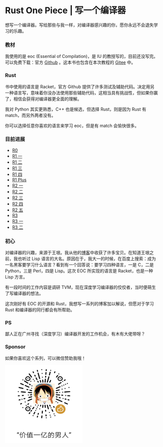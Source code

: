# Rust One Piece | 写一个编译器

想写一个编译器。写给那些与我一样，对编译器感兴趣的你，愿你永远不会退失学习的乐趣。

### 教材

我使用的是 eoc (Essential of Compilation)，是 IU 的教授写的，目前还没写完。可以免费下载：官方 [Github](https://github.com/IUCompilerCourse/public-student-support-code) 。这本书也包含在本次教程的 [Gitee](https://gitee.com/siriusdemon/Rust-One-Piece) 中。

### Rust

书中使用的语言是 Racket，官方 Github 提供了许多测试及辅助代码。决定用另一种语言写，意味着你没办法使用那些辅助代码，这相当具有挑战性，但如果你赢了，相信会获得对编译器更全面的理解。

我对 Python 其实更熟悉，C++ 也是候选，但选择 Rust，则是因为 Rust 有 match，而另外两者没有。

你可以选择任意你喜欢的语言来学习 eoc，但是有 match 会愉快很多。


### 目前进展

+ [R0](blog/r0.md)
+ [R1 一](blog/r1.md)
+ [R1 二](blog/r1_2.md)
+ [R1 三](blog/r1_3.md)
+ [R1 四](blog/r1_4.md)
+ [R1 Plus](blog/r1plus.md)
+ [R2 一](blog/r2.md)
+ [R2 二](blog/r2_2.md)
+ [R2 三](blog/r2_3.md)
+ [R2 四](blog/r2_4.md)
+ [R2 五](blog/r2_5.md)
+ [R3](blog/r3.md)
+ [R3 一](blog/r3_1.md)
+ [R3 二](blog/r3_2.md)

### 初心

对编译器的兴趣，来源于王垠。我从他的[博客](http://www.yinwang.org/)中收获了许多宝贝。在知道王垠之前，我也听过 Lisp 语言的大名。原因在于，我大一的时候，在百度上搜索：成为一名黑客要学习什么语言？看到有一个回答说：要学习四种语言，一是 C，二是 Python，三是 Perl，四是 Lisp。这次 EOC 所实现的语言是 Racket，也是一种 Lisp 方言。

有一段时间的工作内容是调研 TVM，现在深度学习编译器的佼佼者，当时便萌生了写编译器的想法。

这次刚好有 EOC 的开源和 Rust，我想写一系列的博客加以解说，但愿对于学习 Rust 和编译器的同行都会有所帮助。

### PS

鄙人正在广州寻找（深度学习）编译器开发的工作机会，有木有大佬带呀？

### Sponsor

如果你喜欢这个系列，可以微信赞助我哦！

<img src="sponsor/wechat.png" width=255 height=255 />